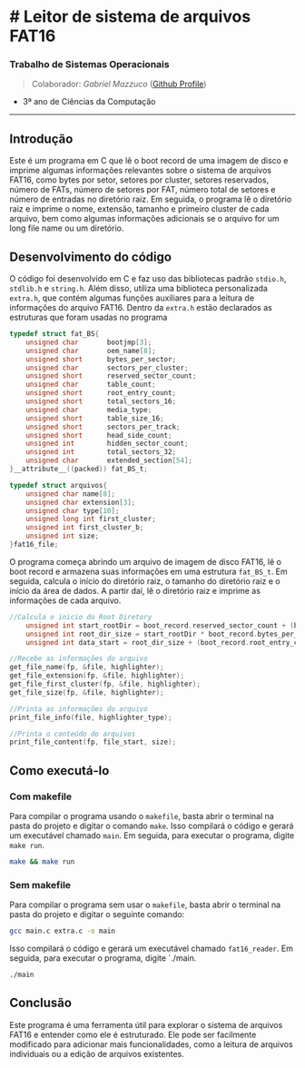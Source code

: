 # # Leitor de sistema de arquivos FAT16

### Trabalho de Sistemas Operacionais
>Colaborador: *Gabriel Mazzuco* ([Github Profile](https://github.com/gabrielmazz))
- 3ª ano de Ciências da Computação
---

## Introdução

Este é um programa em C que lê o boot record de uma imagem de disco e imprime algumas informações relevantes sobre o sistema de arquivos FAT16, como bytes por setor, setores por cluster, setores reservados, número de FATs, número de setores por FAT, número total de setores e número de entradas no diretório raiz. Em seguida, o programa lê o diretório raiz e imprime o nome, extensão, tamanho e primeiro cluster de cada arquivo, bem como algumas informações adicionais se o arquivo for um long file name ou um diretório.

## Desenvolvimento do código

O código foi desenvolvido em C e faz uso das bibliotecas padrão `stdio.h`, `stdlib.h` e `string.h`. Além disso, utiliza uma biblioteca personalizada `extra.h`, que contém algumas funções auxiliares para a leitura de informações do arquivo FAT16. Dentro da `extra.h` estão declarados as estruturas que foram usadas no programa 

```c
typedef struct fat_BS{
    unsigned char       bootjmp[3];       
    unsigned char       oem_name[8];
    unsigned short      bytes_per_sector;    
    unsigned char       sectors_per_cluster; 
    unsigned short      reserved_sector_count;  
    unsigned char       table_count;            
    unsigned short      root_entry_count;       
    unsigned short      total_sectors_16;       
    unsigned char       media_type;             
    unsigned short      table_size_16;          
    unsigned short      sectors_per_track;       
    unsigned short      head_side_count;        
    unsigned int        hidden_sector_count;   
    unsigned int        total_sectors_32;      
    unsigned char       extended_section[54];
}__attribute__((packed)) fat_BS_t;
```

```c
typedef struct arquivos{ 
    unsigned char name[8];
    unsigned char extension[3];
    unsigned char type[10];
    unsigned long int first_cluster;
    unsigned int first_cluster_b;
    unsigned int size;
}fat16_file;
```

O programa começa abrindo um arquivo de imagem de disco FAT16, lê o boot record e armazena suas informações em uma estrutura `fat_BS_t`. Em seguida, calcula o início do diretório raiz, o tamanho do diretório raiz e o início da área de dados. A partir daí, lê o diretório raiz e imprime as informações de cada arquivo.

```c
//Calcula o inicio do Root Diretory
    unsigned int start_rootDir = boot_record.reserved_sector_count + (boot_record.table_size_16 * boot_record.table_count);
    unsigned int root_dir_size = start_rootDir * boot_record.bytes_per_sector;
    unsigned int data_start = root_dir_size + (boot_record.root_entry_count * 32);
```

```c
//Recebe as informações do arquivo
get_file_name(fp, &file, highlighter);
get_file_extension(fp, &file, highlighter);
get_file_first_cluster(fp, &file, highlighter);
get_file_size(fp, &file, highlighter);
```

```c
//Printa as informações do arquivo
print_file_info(file, highlighter_type);
```

```c
//Printa o conteúdo do arquivos
print_file_content(fp, file_start, size);
```

## Como executá-lo

### Com makefile

Para compilar o programa usando o `makefile`, basta abrir o terminal na pasta do projeto e digitar o comando `make`. Isso compilará o código e gerará um executável chamado `main`. Em seguida, para executar o programa, digite `make run`.

```bash
make && make run
```

### Sem makefile

Para compilar o programa sem usar o `makefile`, basta abrir o terminal na pasta do projeto e digitar o seguinte comando:

```bash
gcc main.c extra.c -o main
```

Isso compilará o código e gerará um executável chamado `fat16_reader`. Em seguida, para executar o programa, digite `./main.

```bash
./main
```

## Conclusão

Este programa é uma ferramenta útil para explorar o sistema de arquivos FAT16 e entender como ele é estruturado. Ele pode ser facilmente modificado para adicionar mais funcionalidades, como a leitura de arquivos individuais ou a edição de arquivos existentes.